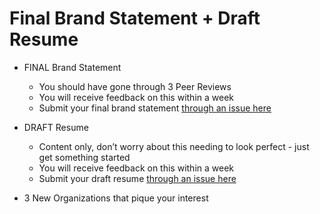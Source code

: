 # Final Brand Statement + Draft Resume 

- FINAL Brand Statement
  - You should have gone through 3 Peer Reviews
  - You will receive feedback on this within a week 
  - Submit your final brand statement [through an issue here](https://github.com/ga-dc-outcomes/final-brand-statement)

- DRAFT Resume
  - Content only, don’t worry about this needing to look perfect - just get something started 
  - You will receive feedback on this within a week
  - Submit your draft resume [through an issue here](https://github.com/ga-dc-outcomes/draft-resume)

- 3 New Organizations that pique  your interest
